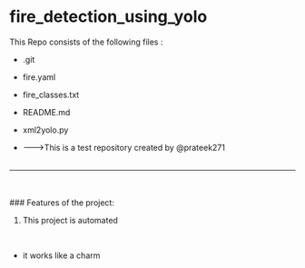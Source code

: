 # fire_detection_using_yolo
This Repo consists of the following files :
- .git
- fire.yaml
- fire_classes.txt
- README.md
- xml2yolo.py




- --->This is a test repository created by @prateek271
<br><br>
---
<br><br>###	Features of the project:
<br>
1. This project is automated
<br>


- it works like a charm